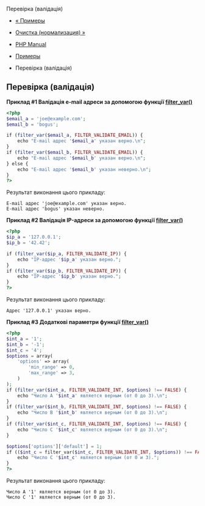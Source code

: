 Перевірка (валідація)

-   [« Примеры](filter.examples.html)
    
-   [Очистка (нормализация) »](filter.examples.sanitization.html)
    
-   [PHP Manual](index.html)
    
-   [Примеры](filter.examples.html)
    
-   Перевірка (валідація)
    

## Перевірка (валідація)

**Приклад #1 Валідація e-mail адреси за допомогою функції [filter\_var()](function.filter-var.html)**

```php
<?php
$email_a = 'joe@example.com';
$email_b = 'bogus';

if (filter_var($email_a, FILTER_VALIDATE_EMAIL)) {
    echo "E-mail адрес '$email_a' указан верно.\n";
}
if (filter_var($email_b, FILTER_VALIDATE_EMAIL)) {
    echo "E-mail адрес '$email_b' указан верно.\n";
} else {
    echo "E-mail адрес '$email_b' указан неверно.\n";
}
?>
```

Результат виконання цього прикладу:

```
E-mail адрес 'joe@example.com' указан верно.
E-mail адрес 'bogus' указан неверно.
```

**Приклад #2 Валідація IP-адреси за допомогою функції [filter\_var()](function.filter-var.html)**

```php
<?php
$ip_a = '127.0.0.1';
$ip_b = '42.42';

if (filter_var($ip_a, FILTER_VALIDATE_IP)) {
    echo "IP-адрес '$ip_a' указан верно.";
}
if (filter_var($ip_b, FILTER_VALIDATE_IP)) {
    echo "IP-адрес '$ip_b' указан верно.";
}
?>
```

Результат виконання цього прикладу:

```
Адрес '127.0.0.1' указан верно.
```

**Приклад #3 Додаткові параметри функції [filter\_var()](function.filter-var.html)**

```php
<?php
$int_a = '1';
$int_b = '-1';
$int_c = '4';
$options = array(
    'options' => array(
        'min_range' => 0,
        'max_range' => 3,
    )
);
if (filter_var($int_a, FILTER_VALIDATE_INT, $options) !== FALSE) {
    echo "Число A '$int_a' является верным (от 0 до 3).\n";
}
if (filter_var($int_b, FILTER_VALIDATE_INT, $options) !== FALSE) {
    echo "Число B '$int_b' является верным (от 0 до 3).\n";
}
if (filter_var($int_c, FILTER_VALIDATE_INT, $options) !== FALSE) {
    echo "Число C '$int_c' является верным (от 0 до 3).\n";
}

$options['options']['default'] = 1;
if (($int_c = filter_var($int_c, FILTER_VALIDATE_INT, $options)) !== FALSE) {
    echo "Число C '$int_c' является верным (от 0 и 3).";
}
?>
```

Результат виконання цього прикладу:

```
Число A '1' является верным (от 0 до 3).
Число C '1' является верным (от 0 до 3).
```